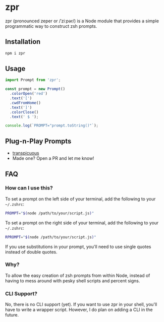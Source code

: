 # zpr

zpr (pronounced zeper or /ˈziːpər/) is a Node module that provides a simple programmatic way to construct zsh prompts.

## Installation

```bash
npm i zpr
```

## Usage

```js
import Prompt from 'zpr';

const prompt = new Prompt()
  .colorOpen('red')
  .text('[')
  .cwdFromHome()
  .text(']')
  .colorClose()
  .text(' $ ');

console.log(`PROMPT="prompt.toString()"`);
```

## Plug-n-Play Prompts

- [transpicuous](https://www.npmjs.com/package/transpicuous)
- Made one? Open a PR and let me know!

## FAQ

### How can I use this?

To set a prompt on the left side of your terminal, add the following to your `~/.zshrc`:

```bash
PROMPT="$(node /path/to/your/script.js)"
```

To set a prompt on the right side of your terminal, add the following to your `~/.zshrc`:

```bash
RPROMPT="$(node /path/to/your/script.js)"
```

If you use substitutions in your prompt, you'll need to use single quotes instead of double quotes.

### Why?

To allow the easy creation of zsh prompts from within Node, instead of having to mess around with pesky shell scripts and percent signs.

### CLI Support?

No, there is no CLI support (yet). If you want to use zpr in your shell, you'll have to write a wrapper script. However, I do plan on adding a CLI in the future.
